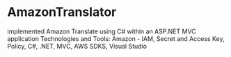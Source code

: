 # AmazonTranslator
implemented Amazon Translate using C# within an ASP.NET MVC application
Technologies and Tools: Amazon - IAM, Secret and Access Key, Policy, C#, .NET, MVC, AWS SDKS, Visual Studio 
